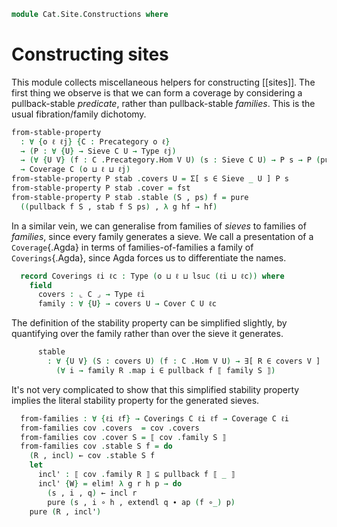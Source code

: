 <!--
```agda
open import Cat.Instances.Slice
open import Cat.Diagram.Sieve
open import Cat.Site.Base
open import Cat.Prelude

open import Meta.Brackets

import Cat.Reasoning as Cat

open Precategory using (Hom)
open /-Obj
```
-->

```agda
module Cat.Site.Constructions where
```

# Constructing sites

This module collects miscellaneous helpers for constructing [[sites]].
The first thing we observe is that we can form a coverage by considering
a pullback-stable *predicate*, rather than pullback-stable *families*.
This is the usual fibration/family dichotomy.

```agda
from-stable-property
  : ∀ {o ℓ ℓj} {C : Precategory o ℓ}
  → (P : ∀ {U} → Sieve C U → Type ℓj)
  → (∀ {U V} (f : C .Precategory.Hom V U) (s : Sieve C U) → P s → P (pullback f s))
  → Coverage C (o ⊔ ℓ ⊔ ℓj)
from-stable-property P stab .covers U = Σ[ s ∈ Sieve _ U ] P s
from-stable-property P stab .cover = fst
from-stable-property P stab .stable (S , ps) f = pure
  ((pullback f S , stab f S ps) , λ g hf → hf)
```

<!--
```agda
module _ {o ℓ} (C : Precategory o ℓ) where
  open Cover
```
-->

In a similar vein, we can generalise from families of *sieves* to
families of *families*, since every family generates a sieve. We call a
presentation of a `Coverage`{.Agda} in terms of families-of-families a
family of `Coverings`{.Agda}, since Agda forces us to differentiate the
names.

```agda
  record Coverings ℓi ℓc : Type (o ⊔ ℓ ⊔ lsuc (ℓi ⊔ ℓc)) where
    field
      covers : ⌞ C ⌟ → Type ℓi
      family : ∀ {U} → covers U → Cover C U ℓc
```

The definition of the stability property can be simplified slightly, by
quantifying over the family rather than over the sieve it generates.

```agda
      stable
        : ∀ {U V} (S : covers U) (f : C .Hom V U) → ∃[ R ∈ covers V ]
          (∀ i → family R .map i ∈ pullback f ⟦ family S ⟧)
```

<!--
```agda
  open Coverings public

module _ {o ℓ} {C : Precategory o ℓ} where
  open Cat C
```
-->

It's not very complicated to show that this simplified stability
property implies the literal stability property for the generated
sieves.

```agda
  from-families : ∀ {ℓi ℓf} → Coverings C ℓi ℓf → Coverage C ℓi
  from-families cov .covers  = cov .covers
  from-families cov .cover S = ⟦ cov .family S ⟧
  from-families cov .stable S f = do
    (R , incl) ← cov .stable S f
    let
      incl' : ⟦ cov .family R ⟧ ⊆ pullback f ⟦ _ ⟧
      incl' {W} = elim! λ g r h p → do
        (s , i , q) ← incl r
        pure (s , i ∘ h , extendl q ∙ ap (f ∘_) p)
    pure (R , incl')
```
